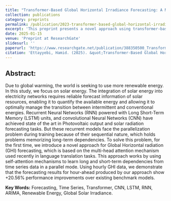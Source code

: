 ```yaml
---
title: "Transformer-Based Global Horizontal Irradiance Forecasting: A Multi-Head Attention Approach for Hour-Ahead Predictions"
collection: publications
category: preprints
permalink: /publication/2023-transformer-based-global-horizontal-irradiance-forecasting
excerpt: 'This preprint presents a novel approach using transformer-based models for forecasting global horizontal irradiance, focusing on hour-ahead predictions to enhance renewable energy management.'
date: 2025-01-15
venue: 'Preprint at ResearchGate'
slidesurl: ''
paperurl: 'https://www.researchgate.net/publication/388350500_Transformer-Based_Global_Horizontal_Irradiance_Forecasting_A_Multi-Head_Attention_Approach_for_Hour-Ahead_Predictions'
citation: 'Ettayyebi, Hamid. (2025). &quot;Transformer-Based Global Horizontal Irradiance Forecasting: A Multi-Head Attention Approach for Hour-Ahead Predictions.&quot; <i>ResearchGate</i>.'
---
```


## Abstract:

Due to global warming, the world is seeking to use more renewable energy. In this study, we focus on solar energy. The integration of solar energy into electricity networks requires reliable forecast information of solar resources, enabling it to quantify the available energy and allowing it to optimally manage the transition between intermittent and conventional energies. Recurrent Neural Networks (RNN) powered with Long Short-Term Memory (LSTM) units, and convolutional Neural Networks (CNN) have achieved state of the art in Photovoltaic output and solar radiation forecasting tasks. But these recurrent models face the parallelization problem during training because of their sequential nature, which holds problems memorizing long-term dependencies. To solve this problem, for the first time, we introduce a novel approach for Global Horizontal radiation (GHI) forecasting, which is based on the multi-head attention mechanism used recently in language translation tasks. This approach works by using self-attention mechanisms to learn long and short-term dependencies from time series data in a parallel mode. Using hourly GHI data, we demonstrate that the forecasting results for hour-ahead produced by our approach show +20.56% performance improvements over existing benchmark models.

**Key Words:** Forecasting, Time Series, Transformer, CNN, LSTM, RNN, ARIMA, Renewable Energy, Global Solar Irradiance.

